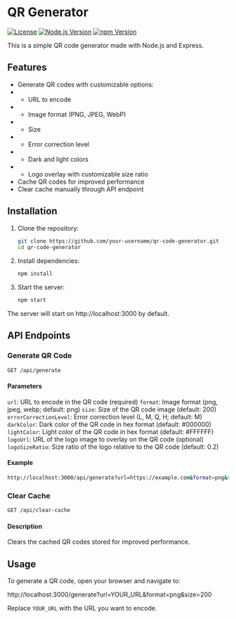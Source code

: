# QR Generator

[![License](https://img.shields.io/badge/License-MIT-blue)](https://opensource.org/licenses/MIT)
[![Node.js Version](https://img.shields.io/node/v/package-name.svg)](https://nodejs.org/)
[![npm Version](https://img.shields.io/badge/npm-v10.3.0-red)](https://www.npmjs.com/package/package-name)

This is a simple QR code generator made with Node.js and Express.

## Features

- Generate QR codes with customizable options:
- - URL to encode
- - Image format (PNG, JPEG, WebP)
- - Size
- - Error correction level
- - Dark and light colors
- - Logo overlay with customizable size ratio
- Cache QR codes for improved performance
- Clear cache manually through API endpoint

## Installation

1. Clone the repository:
    ```sh
    git clone https://github.com/your-username/qr-code-generator.git
    cd qr-code-generator
    ```

2. Install dependencies:
    ```sh
    npm install
    ```

3. Start the server:
    ```sh
    npm start
    ```

The server will start on http://localhost:3000 by default.

## API Endpoints

### Generate QR Code

```sh
GET /api/generate
```

#### Parameters

`url`: URL to encode in the QR code (required)
`format`: Image format (png, jpeg, webp; default: png)
`size`: Size of the QR code image (default: 200)
`errorCorrectionLevel`: Error correction level (L, M, Q, H; default: M)
`darkColor`: Dark color of the QR code in hex format (default: #000000)
`lightColor`: Light color of the QR code in hex format (default: #FFFFFF)
`logoUrl`: URL of the logo image to overlay on the QR code (optional)
`logoSizeRatio`: Size ratio of the logo relative to the QR code (default: 0.2)

#### Example

```sh
http://localhost:3000/api/generate?url=https://example.com&format=png&size=300&errorCorrectionLevel=M&darkColor=%230000FF&lightColor=%23FFFF00
```

### Clear Cache

```sh
GET /api/clear-cache
```

#### Description

Clears the cached QR codes stored for improved performance.

## Usage

To generate a QR code, open your browser and navigate to:

http://localhost:3000/generate?url=YOUR_URL&format=png&size=200

Replace `YOUR_URL` with the URL you want to encode.